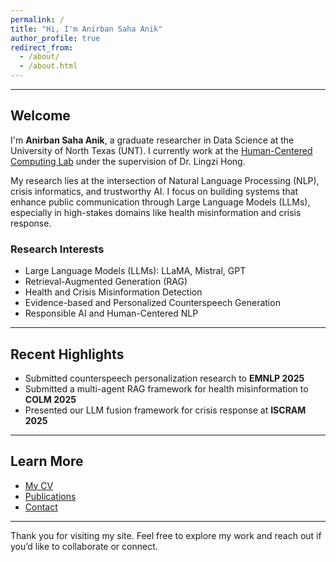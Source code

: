 ```yaml
---
permalink: /
title: "Hi, I'm Anirban Saha Anik"
author_profile: true
redirect_from: 
  - /about/
  - /about.html
---
```


---

## Welcome

I'm **Anirban Saha Anik**, a graduate researcher in Data Science at the University of North Texas (UNT). I currently work at the [Human-Centered Computing Lab](https://lingzihong.github.io/index.html) under the supervision of Dr. Lingzi Hong.

My research lies at the intersection of Natural Language Processing (NLP), crisis informatics, and trustworthy AI. I focus on building systems that enhance public communication through Large Language Models (LLMs), especially in high-stakes domains like health misinformation and crisis response.

### Research Interests
- Large Language Models (LLMs): LLaMA, Mistral, GPT
- Retrieval-Augmented Generation (RAG)
- Health and Crisis Misinformation Detection
- Evidence-based and Personalized Counterspeech Generation
- Responsible AI and Human-Centered NLP

---

## Recent Highlights

- Submitted counterspeech personalization research to **EMNLP 2025**
- Submitted a multi-agent RAG framework for health misinformation to **COLM 2025**
- Presented our LLM fusion framework for crisis response at **ISCRAM 2025**

---

## Learn More

- [My CV](/cv/)
- [Publications](/publications/)
- [Contact](mailto:anirbansahaanik@my.unt.edu)

---

Thank you for visiting my site. Feel free to explore my work and reach out if you’d like to collaborate or connect.
